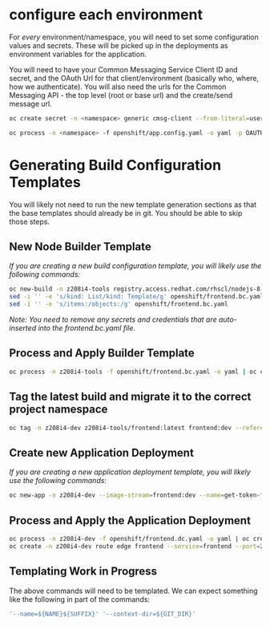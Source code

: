# configure each environment

For *every* environment/namespace, you will need to set some configuration values and secrets.  These will be picked up in the deployments as environment variables for the application.

You will need to have your Common Messaging Service Client ID and secret, and the OAuth Url for that client/environment (basically who, where, how we authenticate).  You will also need the urls for the Common Messaging API - the top level (root or base url) and the create/send message url.

```sh
oc create secret -n <namespace> generic cmsg-client --from-literal=username=<client id> --from-literal=password=<client secret> --type=kubernetes.io/basic-auth

oc process -n <namespace> -f openshift/app.config.yaml -o yaml -p OAUTH_TOKEN_URL=<oauth token url> -p CMSG_TOP_LEVEL_URL=<common messaging api top level url> -p CMSG_MESSAGES_URL=<common messaging api messages url> | oc create -n <namespace> -f -
```

# Generating Build Configuration Templates

You will likely not need to run the new template generation sections as that the base templates should already be in git. You should be able to skip those steps.

## New Node Builder Template

*If you are creating a new build configuration template, you will likely use the following commands:*

```sh
oc new-build -n z208i4-tools registry.access.redhat.com/rhscl/nodejs-8-rhel7:latest~https://github.com/bcgov/nr-messaging-service-showcase.git#master --context-dir=frontend --name=nr-messaging-service-showcase-frontend --dry-run -o yaml > openshift/frontend.bc.yaml
sed -i '' -e 's/kind: List/kind: Template/g' openshift/frontend.bc.yaml
sed -i '' -e 's/items:/objects:/g' openshift/frontend.bc.yaml
```

*Note: You need to remove any secrets and credentials that are auto-inserted into the frontend.bc.yaml file.*

## Process and Apply Builder Template

```sh
oc process -n z208i4-tools -f openshift/frontend.bc.yaml -o yaml | oc create -n z208i4-tools -f -
```

## Tag the latest build and migrate it to the correct project namespace

```sh
oc tag -n z208i4-dev z208i4-tools/frontend:latest frontend:dev --reference-policy=local
```

## Create new Application Deployment

*If you are creating a new application deployment template, you will likely use the following commands:*

```sh
oc new-app -n z208i4-dev --image-stream=frontend:dev --name=get-token-frontend --dry-run -o yaml > openshift/frontend.dc.yaml
```

## Process and Apply the Application Deployment

```sh
oc process -n z208i4-dev -f openshift/frontend.dc.yaml -o yaml | oc create -n z208i4-dev -f -
oc create -n z208i4-dev route edge frontend --service=frontend --port=2015-tcp
```

## Templating Work in Progress

The above commands will need to be templated. We can expect something like the following in part of the commands:

```sh
'--name=${NAME}${SUFFIX}' '--context-dir=${GIT_DIR}'
```
